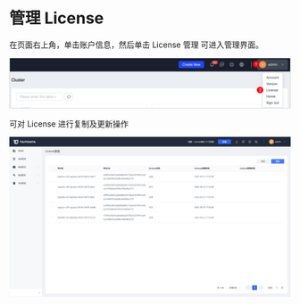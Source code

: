 # 管理 License

在页面右上角，单击账户信息，然后单击 License 管理 可进入管理界面。

![](../../images/manage_license_1.png)



可对 License 进行复制及更新操作

![](../../images/manage_license_2.png)